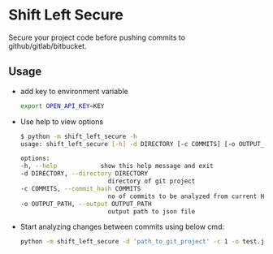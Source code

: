 # Shift Left Secure

Secure your project code before pushing commits to github/gitlab/bitbucket.

## Usage

- add key to environment variable

    ```bash
    export OPEN_API_KEY=KEY
    ```

- Use help to view options

    ```bash
    $ python -m shift_left_secure -h
    usage: shift_left_secure [-h] -d DIRECTORY [-c COMMITS] [-o OUTPUT_PATH]

    options:
    -h, --help            show this help message and exit
    -d DIRECTORY, --directory DIRECTORY
                            directory of git project
    -c COMMITS, --commit_hash COMMITS
                            no of commits to be analyzed from current HEAD
    -o OUTPUT_PATH, --output OUTPUT_PATH
                            output path to json file
    ```

- Start analyzing changes between commits using below cmd:

    ```bash
    python -m shift_left_secure -d 'path_to_git_project' -c 1 -o test.json
    ```
